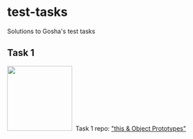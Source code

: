 # test-tasks
Solutions to Gosha's test tasks

## Task 1
<img src="test-tasks/task1/task1-screenshot.png" width="150">&nbsp;
Task 1 repo: ["this & Object Prototypes"](https://github.com/ururualeksi/test-tasks/tree/master/task1)
